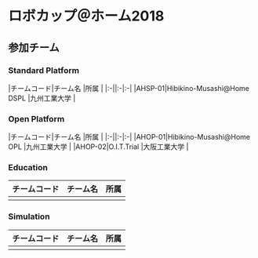 # ロボカップ＠ホーム2018

## 参加チーム

### Standard Platform
|チームコード|チーム名            			|所属         |
|:-||:-|:-|
|AHSP-01|Hibikino-Musashi@Home DSPL   	|九州工業大学   	|


### Open Platform
|チームコード|チーム名            			|所属         |
|:-||:-|:-|
|AHOP-01|Hibikino-Musashi@Home OPL 	|九州工業大学	   |
|AHOP-02|O.I.T.Trial					|大阪工業大学		|


### Education
|チームコード|チーム名            			|所属         |
|:-|:-|:-|
||||

### Simulation
|チームコード|チーム名            			|所属         |
|:-|:-|:-|
||||


